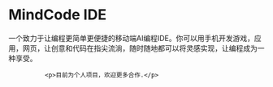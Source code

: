 # MindCode IDE

<p>一个致力于让编程更简单更便捷的移动端AI编程IDE。你可以用手机开发游戏，应用，网页，让创意和代码在指尖流淌，随时随地都可以将灵感实现，让编程成为一种享受。</p> 
  
              <p>目前为个人项目，欢迎更多合作.</p>
